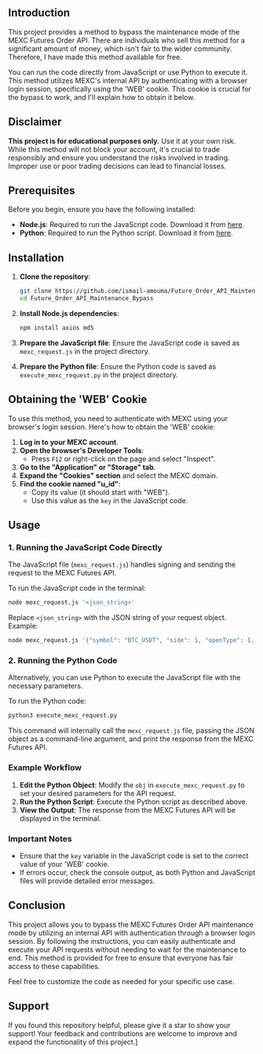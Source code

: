 ## Introduction

This project provides a method to bypass the maintenance mode of the MEXC Futures Order API. There are individuals who sell this method for a significant amount of money, which isn't fair to the wider community. Therefore, I have made this method available for free.

You can run the code directly from JavaScript or use Python to execute it. This method utilizes MEXC's internal API by authenticating with a browser login session, specifically using the 'WEB' cookie. This cookie is crucial for the bypass to work, and I'll explain how to obtain it below.

## Disclaimer

**This project is for educational purposes only.** Use it at your own risk. While this method will not block your account, it's crucial to trade responsibly and ensure you understand the risks involved in trading. Improper use or poor trading decisions can lead to financial losses.

## Prerequisites

Before you begin, ensure you have the following installed:

- **Node.js**: Required to run the JavaScript code. Download it from [here](https://nodejs.org/).
- **Python**: Required to run the Python script. Download it from [here](https://www.python.org/).

## Installation

1. **Clone the repository**:
   ```bash
   git clone https://github.com/ismail-amouma/Future_Order_API_Maintenance_Bypass
   cd Future_Order_API_Maintenance_Bypass
   ```

2. **Install Node.js dependencies**:
   ```bash
   npm install axios md5
   ```

3. **Prepare the JavaScript file**:
   Ensure the JavaScript code is saved as `mexc_request.js` in the project directory.

4. **Prepare the Python file**:
   Ensure the Python code is saved as `execute_mexc_request.py` in the project directory.

## Obtaining the 'WEB' Cookie

To use this method, you need to authenticate with MEXC using your browser's login session. Here's how to obtain the 'WEB' cookie:

1. **Log in to your MEXC account**.
2. **Open the browser's Developer Tools**:
   - Press `F12` or right-click on the page and select "Inspect".
3. **Go to the "Application" or "Storage" tab**.
4. **Expand the "Cookies" section** and select the MEXC domain.
5. **Find the cookie named "u_id"**:
   - Copy its value (it should start with "WEB").
   - Use this value as the `key` in the JavaScript code.

## Usage

### 1. Running the JavaScript Code Directly

The JavaScript file (`mexc_request.js`) handles signing and sending the request to the MEXC Futures API.

To run the JavaScript code in the terminal:

```bash
node mexc_request.js '<json_string>'
```

Replace `<json_string>` with the JSON string of your request object. Example:

```bash
node mexc_request.js '{"symbol": "BTC_USDT", "side": 1, "openType": 1, "type": "1", "vol": 170, "leverage": 20, "price": 2.5, "priceProtect": "0"}'
```

### 2. Running the Python Code

Alternatively, you can use Python to execute the JavaScript file with the necessary parameters.

To run the Python code:

```bash
python3 execute_mexc_request.py
```

This command will internally call the `mexc_request.js` file, passing the JSON object as a command-line argument, and print the response from the MEXC Futures API.

### Example Workflow

1. **Edit the Python Object**: Modify the `obj` in `execute_mexc_request.py` to set your desired parameters for the API request.
2. **Run the Python Script**: Execute the Python script as described above.
3. **View the Output**: The response from the MEXC Futures API will be displayed in the terminal.

### Important Notes

- Ensure that the `key` variable in the JavaScript code is set to the correct value of your 'WEB' cookie.
- If errors occur, check the console output, as both Python and JavaScript files will provide detailed error messages.

## Conclusion

This project allows you to bypass the MEXC Futures Order API maintenance mode by utilizing an internal API with authentication through a browser login session. By following the instructions, you can easily authenticate and execute your API requests without needing to wait for the maintenance to end. This method is provided for free to ensure that everyone has fair access to these capabilities.

Feel free to customize the code as needed for your specific use case.

## Support

If you found this repository helpful, please give it a star to show your support! Your feedback and contributions are welcome to improve and expand the functionality of this project.]
